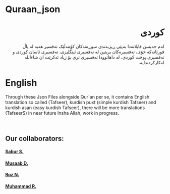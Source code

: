 # Quraan_json
<h1 dir='rtl'>کوردی</h1>
<p dir='rtl'>
لەم جەیسن فایلانەدا بەپێی ڕیزبەندی سوڕەتەکان کۆمەڵێک تەفسیر هەیە لە پاڵ قورئانەکە خۆی، تەفسیرەکان بریتین لە تەفسیری ئینگلیزی، تەفسیری ئاسان کوردی و تەفسیری پوخت کوردی، لە داهاتوودا تەفسیری تری بۆ زیاد ئەکرێت ان شاءالله لەکارکردندایە.</p>
<h1>English</h1>
<p>Through these Json Files alongside Qur`an per se, it contains English translation so called (Tafseer), kurdish puxt (simple kurdish Tafseer) and kurdish asan (easy kurdish Tafseer), there will be more translations (TafseerS) in near future Insha Allah, work in progress.</p>
<br>
<h2>Our collaborators:</h2>
  <h4> <a href ='https://www.instagram.com/a.sabur_sabir/' target="blank">Sabur S.</a></h4>
    <h4> <a href ='https://www.instagram.com/musaab_dler/' target="blank">Musaab D.</a></h4>
      <h4> <a href ='https://www.instagram.com/roznoah/' target="blank">Roz N.</a></h4>
        <h4> <a href ='https://www.instagram.com/Mu7ammad_r4sul/' target="blank">Muhammad R.</a></h4>

